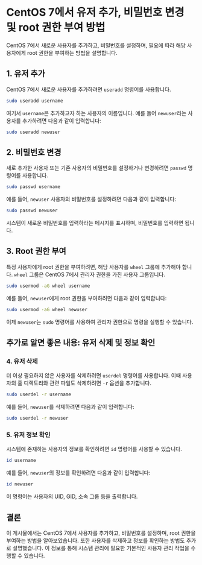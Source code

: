 # CentOS 7에서 유저 추가, 비밀번호 변경 및 root 권한 부여 방법

CentOS 7에서 새로운 사용자를 추가하고, 비밀번호를 설정하며, 필요에 따라 해당 사용자에게 root 권한을 부여하는 방법을 설명합니다.

## 1. 유저 추가
CentOS 7에서 새로운 사용자를 추가하려면 `useradd` 명령어를 사용합니다.

```bash
sudo useradd username
```

여기서 `username`은 추가하고자 하는 사용자의 이름입니다. 예를 들어 `newuser`라는 사용자를 추가하려면 다음과 같이 입력합니다:

```bash
sudo useradd newuser
```

## 2. 비밀번호 변경
새로 추가한 사용자 또는 기존 사용자의 비밀번호를 설정하거나 변경하려면 `passwd` 명령어를 사용합니다.

```bash
sudo passwd username
```

예를 들어, `newuser` 사용자의 비밀번호를 설정하려면 다음과 같이 입력합니다:

```bash
sudo passwd newuser
```

시스템이 새로운 비밀번호를 입력하라는 메시지를 표시하며, 비밀번호를 입력하면 됩니다.

## 3. Root 권한 부여
특정 사용자에게 root 권한을 부여하려면, 해당 사용자를 `wheel` 그룹에 추가해야 합니다. `wheel` 그룹은 CentOS 7에서 관리자 권한을 가진 사용자 그룹입니다.

```bash
sudo usermod -aG wheel username
```

예를 들어, `newuser`에게 root 권한을 부여하려면 다음과 같이 입력합니다:

```bash
sudo usermod -aG wheel newuser
```

이제 `newuser`는 `sudo` 명령어를 사용하여 관리자 권한으로 명령을 실행할 수 있습니다.

## 추가로 알면 좋은 내용: 유저 삭제 및 정보 확인

### 4. 유저 삭제
더 이상 필요하지 않은 사용자를 삭제하려면 `userdel` 명령어를 사용합니다. 이때 사용자의 홈 디렉토리와 관련 파일도 삭제하려면 `-r` 옵션을 추가합니다.

```bash
sudo userdel -r username
```

예를 들어, `newuser`를 삭제하려면 다음과 같이 입력합니다:

```bash
sudo userdel -r newuser
```

### 5. 유저 정보 확인
시스템에 존재하는 사용자의 정보를 확인하려면 `id` 명령어를 사용할 수 있습니다.

```bash
id username
```

예를 들어, `newuser`의 정보를 확인하려면 다음과 같이 입력합니다:

```bash
id newuser
```

이 명령어는 사용자의 UID, GID, 소속 그룹 등을 출력합니다.

## 결론

이 게시물에서는 CentOS 7에서 사용자를 추가하고, 비밀번호를 설정하며, root 권한을 부여하는 방법을 알아보았습니다. 또한 사용자를 삭제하고 정보를 확인하는 방법도 추가로 설명했습니다. 이 정보를 통해 시스템 관리에 필요한 기본적인 사용자 관리 작업을 수행할 수 있습니다.
